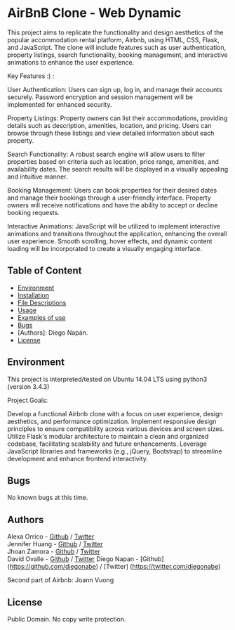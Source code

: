 # AirBnB Clone - Web Dynamic
This project aims to replicate the functionality and design aesthetics of the popular accommodation rental platform, Airbnb, using HTML, CSS, Flask, and JavaScript. The clone will include features such as user authentication, property listings, search functionality, booking management, and interactive animations to enhance the user experience.

Key Features :) :

User Authentication: Users can sign up, log in, and manage their accounts securely. Password encryption and session management will be implemented for enhanced security.

Property Listings: Property owners can list their accommodations, providing details such as description, amenities, location, and pricing. Users can browse through these listings and view detailed information about each property.

Search Functionality: A robust search engine will allow users to filter properties based on criteria such as location, price range, amenities, and availability dates. The search results will be displayed in a visually appealing and intuitive manner.

Booking Management: Users can book properties for their desired dates and manage their bookings through a user-friendly interface. Property owners will receive notifications and have the ability to accept or decline booking requests.

Interactive Animations: JavaScript will be utilized to implement interactive animations and transitions throughout the application, enhancing the overall user experience. Smooth scrolling, hover effects, and dynamic content loading will be incorporated to create a visually engaging interface.

## Table of Content
* [Environment](#environment)
* [Installation](#installation)
* [File Descriptions](#file-descriptions)
* [Usage](#usage)
* [Examples of use](#examples-of-use)
* [Bugs](#bugs)
* [Authors]: Diego Napán.
* [License](#license)

## Environment
This project is interpreted/tested on Ubuntu 14.04 LTS using python3 (version 3.4.3)

Project Goals:

Develop a functional Airbnb clone with a focus on user experience, design aesthetics, and performance optimization.
Implement responsive design principles to ensure compatibility across various devices and screen sizes.
Utilize Flask's modular architecture to maintain a clean and organized codebase, facilitating scalability and future enhancements.
Leverage JavaScript libraries and frameworks (e.g., jQuery, Bootstrap) to streamline development and enhance frontend interactivity.


## Bugs
No known bugs at this time. 

## Authors
Alexa Orrico - [Github](https://github.com/alexaorrico) / [Twitter](https://twitter.com/alexa_orrico)  
Jennifer Huang - [Github](https://github.com/jhuang10123) / [Twitter](https://twitter.com/earthtojhuang)  
Jhoan Zamora - [Github](https://github.com/jzamora5) / [Twitter](https://twitter.com/JhoanZamora10)  
David Ovalle - [Github](https://github.com/Nukemenonai) / [Twitter](https://twitter.com/disartDave)
Diego Napan - [Github] (https://github.com/diegonabe) / [Twitter] (https://twitter.com/diegonabe)

Second part of Airbnb: Joann Vuong
## License
Public Domain. No copy write protection. 
